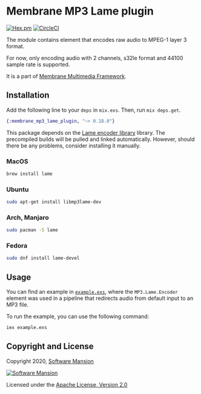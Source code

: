 # Membrane MP3 Lame plugin

[![Hex.pm](https://img.shields.io/hexpm/v/membrane_mp3_lame_plugin.svg)](https://hex.pm/package/membrane_mp3_lame_plugin)
[![CircleCI](https://circleci.com/gh/membraneframework/membrane_mp3_lame_plugin.svg?style=svg)](https://circleci.com/gh/membraneframework/membrane_mp3_lame_plugin)

The module contains element that encodes raw audio to MPEG-1 layer 3 format.

For now, only encoding audio with 2 channels, s32le format and 44100 sample rate is supported.

It is a part of [Membrane Multimedia Framework](https://membraneframework.org).

## Installation

Add the following line to your `deps` in `mix.exs`. Then, run `mix deps.get`.

```elixir
{:membrane_mp3_lame_plugin, "~> 0.18.0"}
```

This package depends on the [Lame encoder library](http://lame.sourceforge.net) library. The precompiled builds will be pulled and linked automatically. However, should there be any problems, consider installing it manually.

### MacOS

```bash
brew install lame
```

### Ubuntu

```bash
sudo apt-get install libmp3lame-dev
```

### Arch, Manjaro

```bash
sudo pacman -S lame
```

### Fedora

```bash
sudo dnf install lame-devel
```

## Usage

You can find an example in [`example.exs`](example.exs), where the `MP3.Lame.Encoder` element
was used in a pipeline that redirects audio from default input to an MP3 file.

To run the example, you can use the following command:

```bash
iex example.exs
```

## Copyright and License

Copyright 2020, [Software Mansion](https://swmansion.com/?utm_source=git&utm_medium=readme&utm_campaign=membrane_mp3_lame_plugin)

[![Software Mansion](https://logo.swmansion.com/logo?color=white&variant=desktop&width=200&tag=membrane-github)](https://swmansion.com/?utm_source=git&utm_medium=readme&utm_campaign=membrane_mp3_lame_plugin)

Licensed under the [Apache License, Version 2.0](LICENSE)
